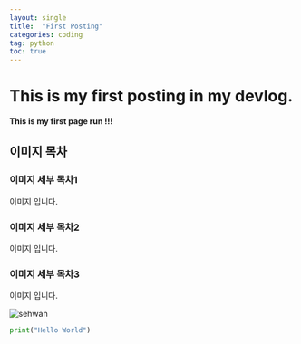 ```yaml
---
layout: single
title:  "First Posting"
categories: coding
tag: python
toc: true
---
```


# This is my first posting in my devlog.  

**This is my first page run !!!**

## 이미지 목차

### 이미지 세부 목차1

이미지 입니다.

### 이미지 세부 목차2

이미지 입니다.

### 이미지 세부 목차3

이미지 입니다.

![sehwan](../images/2023-02-18-1/sehwan.png)

```python
print("Hello World")
```


